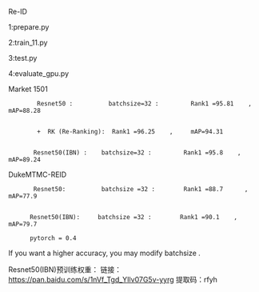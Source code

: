  Re-ID

1:prepare.py

2:train_11.py

3:test.py

4:evaluate_gpu.py



Market 1501

            Resnet50 :          batchsize=32 :         Rank1 =95.81    ,    mAP=88.28


            +  RK (Re-Ranking):  Rank1 =96.25    ,     mAP=94.31


           Resnet50(IBN) :    batchsize=32 :         Rank1 =95.8    ,    mAP=89.24

    
                 
                 
DukeMTMC-REID 

           Resnet50:          batchsize =32 :        Rank1 =88.7      ,    mAP=77.9 


          Resnet50(IBN):     batchsize =32 :        Rank1 =90.1    ,    mAP=79.7

          pytorch = 0.4


If you want a higher accuracy, you may  modify batchsize .

Resnet50(IBN)预训练权重：
链接：https://pan.baidu.com/s/1nVf_Tgd_YIlv07G5v-yyrg 
提取码：rfyh 







